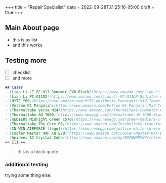 +++
title = "Repair Specialist"
date = 2022-09-28T21:25:16-05:00
draft = true
+++

## Main About page

- this is as list
- and this works

## Testing more

- [ ] checklist
- [ ] and more

```md
## Cases
- [Lian Li LI PC-O11 Dynamic EVO Black](https://www.amazon.com/Lian-Li-PC-O11-Dynamic-Computer/dp/B09QHJZ7LK/ref=sr_1_18)
- [Lian Li PC-O11DX](https://www.amazon.com/Lian-Li-PC-O11DX-Radiator-Anti-Sag/dp/B09HZM77ZV/ref=dp_fod_2)
- [HYTE Y60](https://www.amazon.com/HYTE-Aesthetic-Panoramic-Mid-Tower-CS-HYTE-Y60-BW/dp/B09TQ1J58V/ref=sr_1_4)
- [Vetroo K1 Pangolin](https://www.amazon.com/Vetroo-K1-Pangolin-Mid-Tower-Tempered/dp/B098DW1BNF/ref=psdc_3012292011_t3_B082R4WMDS)
- [Thermaltake Versa N24](https://www.amazon.com/Thermaltake-Computer-Chassis-preinstalled-CA-1G1-00M1WN-00/dp/B01FG9XS5I/ref=sr_1_95)
- [Thermaltake AH T600](https://www.newegg.com/thermaltake-ah-t600-black-atx-full-tower/p/N82E16811133432)
- [KEDIERS Midnight Green c570](https://www.newegg.com/green-kediers-c-570-atx/p/2AM-00HH-00065)
- [Thermaltake The Core P6](https://www.amazon.com/Thermaltake-transformable-Computer-Certification-CA-1V2-00MCWN-00/dp/B09S4TBXC8)
- [IN WIN AIRFORCE (lego)](https://www.newegg.com/justice-white-in-win-airforce-atx-mid-tower/p/N82E16811108561)
- [Cooler Master HAF XB EVO](https://www.amazon.com/Cooler-Master-HAF-EVO-Motherboard/dp/B00FFJ0H3Q/ref=sr_1_4)
- [Anidees AI Crystal Cube](https://www.amazon.com/dp/B07NWHFMXP/ref=emc_b_5_i)
=> Il1 ==
```

> this is a block quote

### additional testing

trying some thing else.
